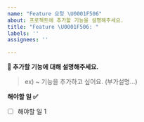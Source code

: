 ```yaml
---
name: "Feature 요청 \U0001F506"
about: 프로젝트에 추가할 기능을 설명해주세요.
title: "Feature \U0001F506: "
labels: ''
assignees: ''

---
```


**🔆 추가할 기능에 대해 설명해주세요.**
> ex) ~ 기능을 추가하고 싶어요. (부가설명...)

**해야할 일 ✅**
- [ ] 해야할 일 1
